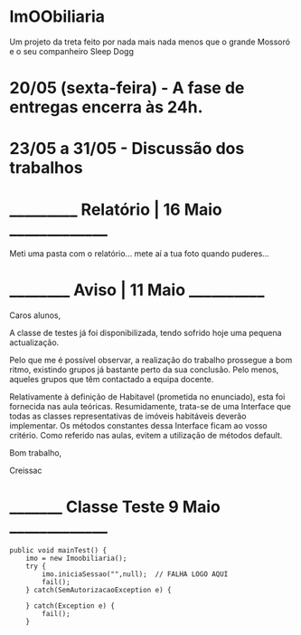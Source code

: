# ImOObiliaria
Um projeto da treta feito por nada mais nada menos que o grande Mossoró e o seu companheiro Sleep Dogg

# 20/05 (sexta-feira) - A fase de entregas encerra às 24h.

# 23/05 a 31/05 - Discussão dos trabalhos

# _________   Relatório | 16 Maio  _____________

Meti uma pasta com o relatório... mete aí a tua foto quando puderes...


# ________   Aviso  |  11 Maio    __________

Caros alunos,

A classe de testes já foi disponibilizada, tendo sofrido hoje uma pequena actualização.

Pelo que me é possível observar, a realização do trabalho prossegue a bom ritmo, existindo grupos já bastante perto da sua conclusão. Pelo menos, aqueles grupos que têm contactado a equipa docente.

Relativamente à definição de Habitavel (prometida no enunciado), esta foi fornecida nas aula teóricas. Resumidamente, trata-se de uma Interface que todas as classes representativas de imóveis habitáveis deverão implementar. Os métodos constantes dessa Interface ficam ao vosso critério. Como referido nas aulas, evitem a utilização de métodos default.

Bom trabalho,

Creissac

# _______ Classe Teste 9 Maio _____________

    public void mainTest() {
        imo = new Imoobiliaria();
        try {
            imo.iniciaSessao("",null);  // FALHA LOGO AQUI
			fail();
        } catch(SemAutorizacaoException e) {
            
        } catch(Exception e) {
            fail();
        }

